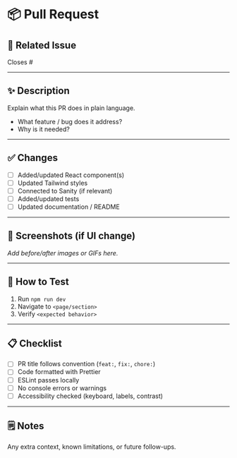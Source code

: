 # 📦 Pull Request

## 🔗 Related Issue

Closes #<issue-number>

---

## ✨ Description

Explain what this PR does in plain language.

- What feature / bug does it address?
- Why is it needed?

---

## ✅ Changes

- [ ] Added/updated React component(s)
- [ ] Updated Tailwind styles
- [ ] Connected to Sanity (if relevant)
- [ ] Added/updated tests
- [ ] Updated documentation / README

---

## 📸 Screenshots (if UI change)

_Add before/after images or GIFs here._

---

## 🧪 How to Test

1. Run `npm run dev`
2. Navigate to `<page/section>`
3. Verify `<expected behavior>`

---

## 📋 Checklist

- [ ] PR title follows convention (`feat:`, `fix:`, `chore:`)
- [ ] Code formatted with Prettier
- [ ] ESLint passes locally
- [ ] No console errors or warnings
- [ ] Accessibility checked (keyboard, labels, contrast)

---

## 🗒️ Notes

Any extra context, known limitations, or future follow-ups.
